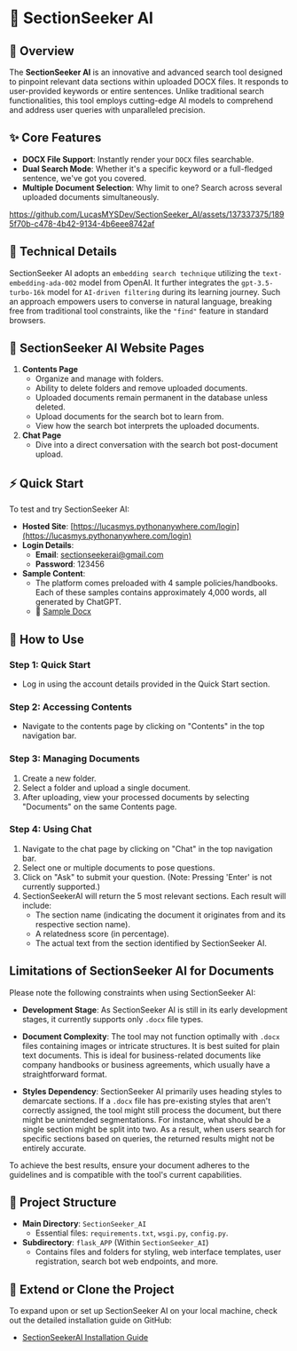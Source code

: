 # 🤖 SectionSeeker AI

## 📌 Overview
The **SectionSeeker AI** is an innovative and advanced search tool designed to pinpoint relevant data sections within uploaded DOCX files. It responds to user-provided keywords or entire sentences. Unlike traditional search functionalities, this tool employs cutting-edge AI models to comprehend and address user queries with unparalleled precision.

## ✨ Core Features
- **DOCX File Support**: Instantly render your `DOCX` files searchable.
- **Dual Search Mode**: Whether it's a specific keyword or a full-fledged sentence, we've got you covered.
- **Multiple Document Selection**: Why limit to one? Search across several uploaded documents simultaneously.

https://github.com/LucasMYSDev/SectionSeeker_AI/assets/137337375/1895f70b-c478-4b42-9134-4b6eee8742af

## 🔧 Technical Details
SectionSeeker AI adopts an `embedding search technique` utilizing the `text-embedding-ada-002` model from OpenAI. It further integrates the `gpt-3.5-turbo-16k` model for `AI-driven filtering` during its learning journey. Such an approach empowers users to converse in natural language, breaking free from traditional tool constraints, like the `"find"` feature in standard browsers.

## 📂 SectionSeeker AI Website Pages
1. **Contents Page**
   - Organize and manage with folders.
   - Ability to delete folders and remove uploaded documents.
   - Uploaded documents remain permanent in the database unless deleted.
   - Upload documents for the search bot to learn from.
   - View how the search bot interprets the uploaded documents.
2. **Chat Page**
   - Dive into a direct conversation with the search bot post-document upload.

## ⚡ Quick Start
To test and try SectionSeeker AI:
- **Hosted Site**: [https://lucasmys.pythonanywhere.com/login](https://lucasmys.pythonanywhere.com/login)
- **Login Details**:
  - **Email**: sectionseekerai@gmail.com
  - **Password**: 123456
- **Sample Content**: 
  - The platform comes preloaded with 4 sample policies/handbooks. Each of these samples contains approximately 4,000 words, all generated by ChatGPT.
  - 📄 [Sample Docx](https://github.com/LucasMYS/SectionSeeker_AI/tree/main/sample_docx)

## 📖 How to Use

### **Step 1**: Quick Start
- Log in using the account details provided in the Quick Start section.

### **Step 2**: Accessing Contents
- Navigate to the contents page by clicking on "Contents" in the top navigation bar.

### **Step 3**: Managing Documents
1. Create a new folder.
2. Select a folder and upload a single document.
3. After uploading, view your processed documents by selecting "Documents" on the same Contents page.

### **Step 4**: Using Chat
1. Navigate to the chat page by clicking on "Chat" in the top navigation bar.
2. Select one or multiple documents to pose questions.
3. Click on "Ask" to submit your question. (Note: Pressing 'Enter' is not currently supported.)
4. SectionSeekerAI will return the 5 most relevant sections. Each result will include:
   - The section name (indicating the document it originates from and its respective section name).
   - A relatedness score (in percentage).
   - The actual text from the section identified by SectionSeeker AI.


## Limitations of SectionSeeker AI for Documents

Please note the following constraints when using SectionSeeker AI:

- **Development Stage**: As SectionSeeker AI is still in its early development stages, it currently supports only `.docx` file types.
  
- **Document Complexity**: The tool may not function optimally with `.docx` files containing images or intricate structures. It is best suited for plain text documents. This is ideal for business-related documents like company handbooks or business agreements, which usually have a straightforward format.
  
- **Styles Dependency**: SectionSeeker AI primarily uses heading styles to demarcate sections. If a `.docx` file has pre-existing styles that aren't correctly assigned, the tool might still process the document, but there might be unintended segmentations. For instance, what should be a single section might be split into two. As a result, when users search for specific sections based on queries, the returned results might not be entirely accurate.

To achieve the best results, ensure your document adheres to the guidelines and is compatible with the tool's current capabilities.

## 📂 Project Structure
- **Main Directory**: `SectionSeeker_AI`
    - Essential files: `requirements.txt`, `wsgi.py`, `config.py`.
- **Subdirectory**: `flask_APP` (Within `SectionSeeker_AI`)
    - Contains files and folders for styling, web interface templates, user registration, search bot web endpoints, and more.

## 🔗 Extend or Clone the Project
To expand upon or set up SectionSeeker AI on your local machine, check out the detailed installation guide on GitHub:
- [SectionSeekerAI Installation Guide](https://github.com/LucasMYS/SectionSeeker_AI/blob/main/SectionSeekerAI_Installation_Guide.md)
